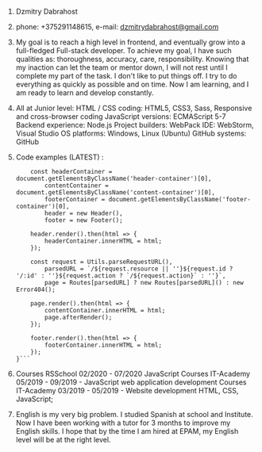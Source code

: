 1.  Dzmitry Dabrahost
2.  phone: +375291148615, e-mail: dzmitrydabrahost@gmail.com
3.  My goal is to reach a high level in frontend, and eventually grow into a full-fledged Full-stack developer.
    To achieve my goal, I have such qualities as: thoroughness, accuracy, care, responsibility. 
    Knowing that my inaction can let the team or mentor down, I will not rest until I complete my part of the task.
    I don't like to put things off. I try to do everything as quickly as possible and on time.
    Now I am learning, and I am ready to learn and develop constantly.
4.  All at Junior level:
    HTML / CSS coding: HTML5, CSS3, Sass, Responsive and cross-browser coding
    JavaScript versions: ECMAScript 5-7
    Backend experience: Node.js
    Project builders: WebPack
    IDE: WebStorm, Visual Studio
    OS platforms: Windows, Linux (Ubuntu)
    GitHub systems: GitHub
5.  Code examples (LATEST) :
    

    ```function router() {
        const headerContainer = document.getElementsByClassName('header-container')[0],
            contentContainer = document.getElementsByClassName('content-container')[0],
            footerContainer = document.getElementsByClassName('footer-container')[0],
            header = new Header(),
            footer = new Footer();

        header.render().then(html => {
            headerContainer.innerHTML = html;
        });

        const request = Utils.parseRequestURL(),
            parsedURL = `/${request.resource || ''}${request.id ? '/:id' : ''}${request.action ? `/${request.action}` : ''}`,
            page = Routes[parsedURL] ? new Routes[parsedURL]() : new Error404();

        page.render().then(html => {
            contentContainer.innerHTML = html;
            page.afterRender();
        });

        footer.render().then(html => {
            footerContainer.innerHTML = html;
        });
    }```

6.  Courses RSSchool 02/2020 - 07/2020 JavaScript
    Courses IT-Academy 05/2019 - 09/2019 - JavaScript web application development
    Courses IT-Academy 03/2019 - 05/2019 - Website development HTML, CSS, JavaScript;
    
8.  English is my very big problem. I studied Spanish at school and Institute.
    Now I have been working with a tutor for 3 months to improve my English skills. I hope that by the time I am hired at EPAM, my English  level will be at the right level.